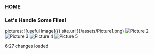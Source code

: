 ### [HOME](https://laswiz.github.io/turbo-bassoon/index.html)

### Let's Handle Some Files!


pictures:
![useful image]({{ site.url }}/assets/Picture1.png)
![Picture 2](https://laswiz.github.io/turbo-bassoon/assets/picture2.png)
![Picture 3](https://laswiz.github.io/turbo-bassoon/assets/picture3.png)
![Picture 4](https://laswiz.github.io/turbo-bassoon/assets/picture4.png)
![Picture 5](https://laswiz.github.io/turbo-bassoon/assets/picture5.png)

6:27 changes loaded
